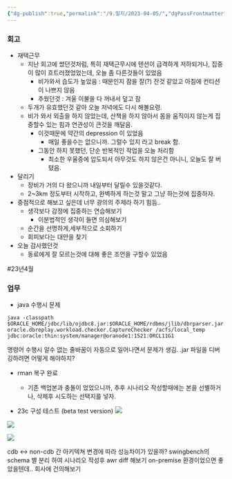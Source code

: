 ```yaml
---
{"dg-publish":true,"permalink":"/9.일지/2023-04-05/","dgPassFrontmatter":true}
---
```



### 회고 
- 재택근무
	- 지난 회고에 썼던것처럼, 특히 재택근무시에 텐션이 급격하게 저하되거나, 집중이 많이 흐트러졌었었는데, 오늘 좀 다른것들이 있었음
		- 비가와서 습도가 높았음 : 때문인지 잠을 잘(?) 잔것 같았고 아침에 컨티션이 나쁘지 않음
		- 추웠던것 : 겨울 이불을 다 꺼내서 덮고 잠
	- 두개가 유효했던것 같아 오늘 저녁에도 다시 해볼요령.
	- 비가 와서 외출을 하지 않았는데, 산책을 하지 않아서 몸을 움직이지 않는게 집중할수 있는 힘과 연관성이 큰것을 깨달음. 
		- 이것때문에 약간의 depression 이 있었음
			- 매일 좋을수는 없으니까. 그럴수 있지 라고 break 함.
		- 그동안 하지 못했던, 단순 반복적인 작업을 오늘 처리함
			- 최소한 우울증에 압도되서 아무것도 하지 않은건 아니니, 오늘도 잘 버텼음.
- 달리기
	- 장비가 거의 다 왔으니까 내일부터 달릴수 있을것같다.
	- 2~3km 정도부터 시작하고, 완벽하게 하는것 말고 그냥 하는것에 집중하자.
- 중점적으로 해보고 싶은데 너무 광의의 주제라 하기 힘듬..
	- 생각보다 감정에 집중하는 연습해보기
		- 이분법적인 생각이 들면 의심해보기
	- 순간을 선명하게,세부적으로 소회하기
	- 회피보다는 대안을 찾기
- 오늘 감사했던것
	- 동료에게 잘 모르는것에 대해 좋은 조언을 구할수 있었음

#23년4월 


### 업무
- java 수행시 문제
```
java -classpath $ORACLE_HOME/jdbc/lib/ojdbc8.jar:$ORACLE_HOME/rdbms/jlib/dbrparser.jar:$ORACLE_HOME/rdbms/jlib/dbranalyzer.jar: oracle.dbreplay.workload.checker.CaptureChecker /acfs/local_temp jdbc:oracle:thin:system/manager@oranode1:1521:ORCL11G1
```
명령어 수행시 알수 없는 줄바꿈이 자동으로 일어나면서 문제가 생김.
.jar 파일을 디버깅하려면 어떻게 해야하지?

- rman 복구 완료
	- 기존 백업본과 충돌이 었었으니까, 추후 시나리오 작성할때에는 본을 선별하거나, 삭제후 시도하는 선택지를 넣자.

- 23c 구성 테스트 (beta test version)
![](https://i.imgur.com/Bhambgc.png)

![](https://i.imgur.com/YNNiKeq.png)

![](https://i.imgur.com/jsyyHQR.png)

cdb <-> non-cdb 간 아키텍쳐 변경에 따라 성능차이가 있을까?
swingbench의 schema 별 분리 하여 시나리오 작성후 awr diff 해보기
on-premise  환경이었으면 좋았을텐데..
회사에 건의해보기